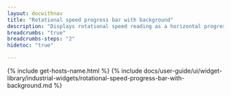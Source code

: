 ```yaml
---
layout: docwithnav
title: "Rotational speed progress bar with background"
description: "Displays rotational speed reading as a horizontal progress bar with background. Allows to configure value range, bar colors, and other settings."
breadcrumbs: "true"
breadcrumbs-steps: "2"
hidetoc: "true"

---
```

{% include get-hosts-name.html %}
{% include docs/user-guide/ui/widget-library/industrial-widgets/rotational-speed-progress-bar-with-background.md %}
